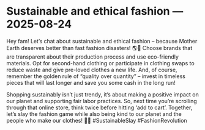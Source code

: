 # Sustainable and ethical fashion — 2025-08-24

Hey fam! Let’s chat about sustainable and ethical fashion – because Mother Earth deserves better than fast fashion disasters! 🌎💚 Choose brands that are transparent about their production process and use eco-friendly materials. Opt for second-hand clothing or participate in clothing swaps to reduce waste and give pre-loved clothes a new life. And, of course, remember the golden rule of “quality over quantity” – invest in timeless pieces that will last longer and save you some cash in the long run!

Shopping sustainably isn’t just trendy, it’s about making a positive impact on our planet and supporting fair labor practices. So, next time you’re scrolling through that online store, think twice before hitting ‘add to cart’. Together, let’s slay the fashion game while also being kind to our planet and the people who make our clothes! 💃🌿 #SustainableSlay #FashionRevolution